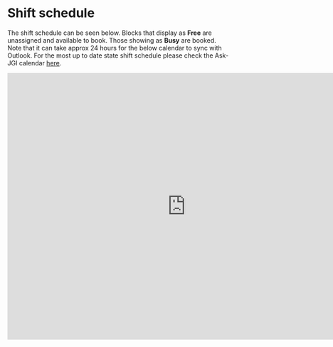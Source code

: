 # Shift schedule

The shift schedule can be seen below. Blocks that display as **Free**
are unassigned and available to book. Those showing as **Busy** are
booked. Note that it can take approx 24
hours for the below calendar to sync with Outlook. For the most up to
date state shift schedule please check the Ask-JGI calendar [here](https://outlook.office.com/calendar/ask-jgi@bristol.ac.uk/view/month).
<iframe src="https://calendar.google.com/calendar/embed?src=qmetr46nf63sri9rjbukct6bqvm65mha%40import.calendar.google.com&ctz=Europe%2FLondon" style="border: 0" width="800" height="600" frameborder="0" scrolling="no"></iframe>
